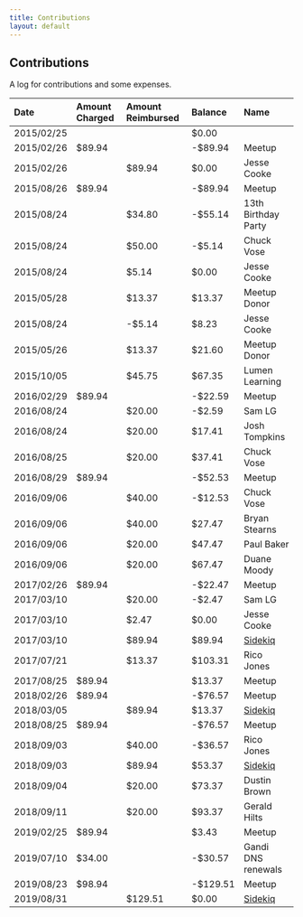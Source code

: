 ```yaml
---
title: Contributions
layout: default
---
```


## Contributions

A log for contributions and some expenses.

| Date       | Amount Charged | Amount Reimbursed | Balance   | Name                                |
| :--------- | :------------- | :---------------- | :-------- | :---------------------------------- |
| 2015/02/25 |                |                   | $0.00     |                                     |
| 2015/02/26 | $89.94         |                   | -$89.94   | Meetup                              |
| 2015/02/26 |                | $89.94            | $0.00     | Jesse Cooke                         |
| 2015/08/26 | $89.94         |                   | -$89.94   | Meetup                              |
| 2015/08/24 |                | $34.80            | -$55.14   | 13th Birthday Party                 |
| 2015/08/24 |                | $50.00            | -$5.14    | Chuck Vose                          |
| 2015/08/24 |                | $5.14             | $0.00     | Jesse Cooke                         |
| 2015/05/28 |                | $13.37            | $13.37    | Meetup Donor                        |
| 2015/08/24 |                | -$5.14            | $8.23     | Jesse Cooke                         |
| 2015/05/26 |                | $13.37            | $21.60    | Meetup Donor                        |
| 2015/10/05 |                | $45.75            | $67.35    | Lumen Learning                      |
| 2016/02/29 | $89.94         |                   | -$22.59   | Meetup                              |
| 2016/08/24 |                | $20.00            | -$2.59    | Sam LG                              |
| 2016/08/24 |                | $20.00            | $17.41    | Josh Tompkins                       |
| 2016/08/25 |                | $20.00            | $37.41    | Chuck Vose                          |
| 2016/08/29 | $89.94         |                   | -$52.53   | Meetup                              |
| 2016/09/06 |                | $40.00            | -$12.53   | Chuck Vose                          |
| 2016/09/06 |                | $40.00            | $27.47    | Bryan Stearns                       |
| 2016/09/06 |                | $20.00            | $47.47    | Paul Baker                          |
| 2016/09/06 |                | $20.00            | $67.47    | Duane Moody                         |
| 2017/02/26 | $89.94         |                   | -$22.47   | Meetup                              |
| 2017/03/10 |                | $20.00            | -$2.47    | Sam LG                              |
| 2017/03/10 |                | $2.47             | $0.00     | Jesse Cooke                         |
| 2017/03/10 |                | $89.94            | $89.94    | [Sidekiq](http://sidekiq.org/)      |
| 2017/07/21 |                | $13.37            | $103.31   | Rico Jones                          |
| 2017/08/25 | $89.94         |                   | $13.37    | Meetup                              |
| 2018/02/26 | $89.94         |                   | -$76.57   | Meetup                              |
| 2018/03/05 |                | $89.94            | $13.37    | [Sidekiq](http://sidekiq.org/)      |
| 2018/08/25 | $89.94         |                   | -$76.57   | Meetup                              |
| 2018/09/03 |                | $40.00            | -$36.57   | Rico Jones                          |
| 2018/09/03 |                | $89.94            | $53.37    | [Sidekiq](http://sidekiq.org/)      |
| 2018/09/04 |                | $20.00            | $73.37    | Dustin Brown                        |
| 2018/09/11 |                | $20.00            | $93.37    | Gerald Hilts                        |
| 2019/02/25 | $89.94         |                   | $3.43     | Meetup                              |
| 2019/07/10 | $34.00         |                   | -$30.57   | Gandi DNS renewals                  |
| 2019/08/23 | $98.94         |                   | -$129.51  | Meetup                              |
| 2019/08/31 |                | $129.51           | $0.00     | [Sidekiq](http://sidekiq.org/)      |
